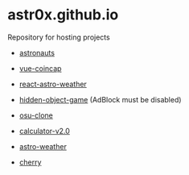 # astr0x.github.io

Repository for hosting projects

* [astronauts](https://astr0x.github.io/astronauts/)

* [vue-coincap](https://astr0x.github.io/vue-coincap/)

* [react-astro-weather](https://astr0x.github.io/react-astro-weather/)

* [hidden-object-game](https://astr0x.github.io/hidden-object-game/) (AdBlock must be disabled)

* [osu-clone](https://astr0x.github.io/osu-clone/)

* [calculator-v2.0](https://astr0x.github.io/calculator-v2.0/)

* [astro-weather](https://astr0x.github.io/astro-weather/)

* [cherry](https://astr0x.github.io/cherry/)









